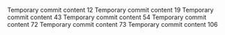 Temporary commit content 12
Temporary commit content 19
Temporary commit content 43
Temporary commit content 54
Temporary commit content 72
Temporary commit content 73
Temporary commit content 106
